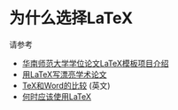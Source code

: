 #
# 为什么选择LaTeX #

请参考

  * [华南师范大学学位论文LaTeX模板项目介绍](http://scnuthesis.googlecode.com/files/scnuthesis.pdf)
  * [用LaTeX写漂亮学术论文](http://blogs.linux.ie/balor/2007/05/23/writing-academic-papers-using-latex-and-subversion-part-1/)
  * [TeX和Word的比较](http://latex.yo2.cn/articles/tex-vs-word.html) (英文)
  * [何时应该使用LaTeX](http://amath.colorado.edu/documentation/LaTeX/information/whether.html)